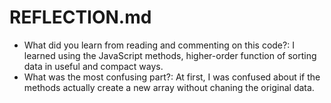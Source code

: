 # REFLECTION.md

- What did you learn from reading and commenting on this code?: I learned using the JavaScript methods, higher-order function of sorting data in useful and compact ways.
- What was the most confusing part?: At first, I was confused about if the methods actually create a new array without chaning the original data.